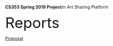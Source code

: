 <b>CS353 Spring 2019 Project</b>/n
Art Sharing Platform

<font size=200>Reports</font>

<a href="https://drive.google.com/open?id=1dFiln9QmQQ0jyhNRmOA4KMswBdisnimB">Proposal</a>
